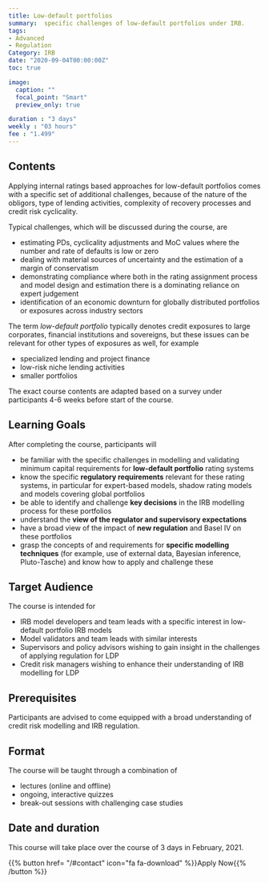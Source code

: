 ```yaml
---
title: Low-default portfolios
summary:  specific challenges of low-default portfolios under IRB.
tags:
- Advanced
- Regulation
Category: IRB
date: "2020-09-04T00:00:00Z"
toc: true

image:
  caption: ""
  focal_point: "Smart"
  preview_only: true

duration : "3 days"
weekly : "03 hours"
fee : "1.499"
---
```


## Contents

Applying internal ratings based approaches for low-default portfolios comes with a specific set of additional challenges, because of the nature of the obligors, type of lending activities, complexity of recovery processes and credit risk cyclicality. 

Typical challenges, which will be discussed during the course, are

 * estimating PDs, cyclicality adjustments and MoC values where the number and rate of defaults is low or zero 
 * dealing with material sources of uncertainty and the estimation of a margin of conservatism
 * demonstrating compliance where both in the rating assignment process and model design and estimation there is a dominating reliance on expert judgement
 * identification of an economic downturn for globally distributed portfolios or exposures across industry sectors

The term *low-default portfolio* typically denotes credit exposures to large corporates, financial institutions and sovereigns, but these issues can be relevant for other types of exposures as well, for example

 * specialized lending and project finance
 * low-risk niche lending activities
 * smaller portfolios 

The exact course contents are adapted based on a survey under participants 4-6 weeks before start of the course.

## Learning Goals

After completing the course, participants will

  * be familiar with the specific challenges in modelling and validating minimum capital requirements for **low-default portfolio** rating systems
  * know the specific **regulatory requirements** relevant for these rating systems, in particular for expert-based models, shadow rating models and models covering global portfolios
  * be able to identify and challenge **key decisions** in the IRB modelling process for these portfolios
  * understand the **view of the regulator and supervisory expectations**
  * have a broad view of the impact of **new regulation** and Basel IV on these portfolios
  * grasp the concepts of and requirements for **specific modelling techniques** (for example, use of external data, Bayesian inference,  Pluto-Tasche) and know how to apply and challenge these 

## Target Audience

The course is intended for 

* IRB model developers and team leads with a specific interest in low-default portfolio IRB models
* Model validators and team leads with similar interests
* Supervisors and policy advisors wishing to gain insight in the challenges of applying regulation for LDP
* Credit risk managers wishing to enhance their understanding of IRB modelling for LDP

## Prerequisites

Participants are advised to come equipped with a broad understanding of credit risk modelling and IRB regulation.

## Format

The course will be taught through a combination of 

 * lectures (online and offline)
 * ongoing, interactive quizzes
 * break-out sessions with challenging case studies
 
## Date and duration

This course will take place over the course of 3 days in February, 2021.


{{% button href= "/#contact" icon="fa fa-download" %}}Apply Now{{% /button %}}